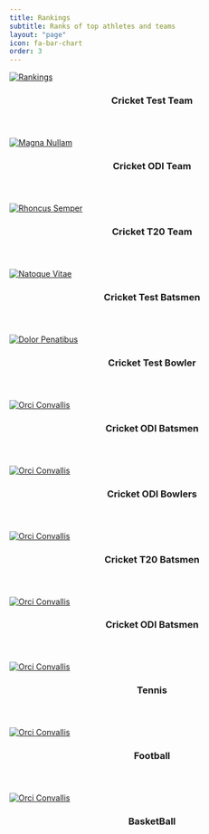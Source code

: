 ```yaml
---
title: Rankings
subtitle: Ranks of top athletes and teams
layout: "page"
icon: fa-bar-chart
order: 3
---
```


 <div class="row">
    <div class="4u 12u$(mobile)">
      <div class="item">
        <a href="#" class="image fit"><img src="{{ 'assets/rankings/cricket test ranking.PNG' | relative_url }}" alt="Rankings" /></a>
        <header>
          <h3>Cricket Test Team </h3>
        </header>
      </div>
      <div class="item">
        <a href="#" class="image fit"><img src="{{ 'assets/rankings/cricket odi ranking.png' | relative_url }}" alt="Magna Nullam" /></a>
        <header>
          <h3>Cricket ODI Team </h3>
        </header>
      </div>
    </div>
    <div class="4u 12u$(mobile)">
      <div class="item">
        <a href="#" class="image fit"><img src="{{ 'assets/rankings/cricket t20 ranking.PNG' | relative_url }}" alt="Rhoncus Semper" /></a>
        <header>
          <h3>Cricket T20 Team </h3>
        </header>
      </div>
      <div class="item">
        <a href="#" class="image fit"><img src="{{ 'assets/rankings/test batsmen.PNG' | relative_url }}" alt="Natoque Vitae" /></a>
        <header>
          <h3>Cricket Test Batsmen </h3>
        </header>
      </div>
    </div>
    <div class="4u 12u$(mobile)">
      <div class="item">
        <a href="#" class="image fit"><img src="{{ 'assets/rankings/test bowlers.PNG' | relative_url }}" alt="Dolor Penatibus" /></a>
        <header>
          <h3>Cricket Test Bowler </h3>
        </header>
      </div>
      <div class="item">
        <a href="#" class="image fit"><img src="{{ 'assets/rankings/odi batsmen.PNG' | relative_url }}" alt="Orci Convallis" /></a>
        <header>
          <h3>Cricket ODI Batsmen</h3>
        </header>
      </div>
    </div>
    <div class="4u 12u$(mobile)">
      <div class="item">
        <a href="#" class="image fit"><img src="{{ 'assets/rankings/odi bowlers.PNG' | relative_url }}" alt="Orci Convallis" /></a>
        <header>
          <h3>Cricket ODI Bowlers</h3>
        </header>
      </div>
      <div class="item">
        <a href="#" class="image fit"><img src="{{ 'assets/rankings/t20 batsmen.PNG' | relative_url }}" alt="Orci Convallis" /></a>
        <header>
          <h3>Cricket T20 Batsmen</h3>
        </header>
      </div>
    </div>
    <div class="4u 12u$(mobile)">
     <div class="item">
        <a href="#" class="image fit"><img src="{{ 'assets/rankings/t20 bowlers.PNG' | relative_url }}" alt="Orci Convallis" /></a>
        <header>
          <h3>Cricket ODI Batsmen</h3>
        </header>
     </div>
     <div class="item">
        <a href="#" class="image fit"><img src="{{ 'assets/rankings/tennis ranking.png' | relative_url }}" alt="Orci Convallis" /></a>
        <header>
          <h3>Tennis</h3>
        </header>
     </div>
    </div>
    <div class="4u 12u$(mobile)">
     <div class="item">
        <a href="#" class="image fit"><img src="{{ 'assets/rankings/fifa rankings.png' | relative_url }}" alt="Orci Convallis" /></a>
        <header>
          <h3>Football</h3>
        </header>
     </div>
     <div class="item">
        <a href="#" class="image fit"><img src="{{ 'assets/rankings/fiba rankings.PNG' | relative_url }}" alt="Orci Convallis" /></a>
        <header>
          <h3>BasketBall</h3>
        </header>
     </div>
    </div>
  </div>
